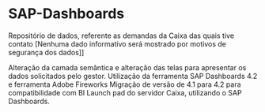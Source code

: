 # SAP-Dashboards
Repositório de dados, referente as demandas da Caixa das quais tive contato [Nenhuma dado informativo será mostrado por motivos de segurança dos dados]]

Alteração da camada semântica e alteração das telas para apresentar os dados solicitados pelo gestor.
Utilização da ferramenta SAP Dashboards 4.2 e ferramenta Adobe Fireworks
Migração de versão de 4.1 para 4.2 para compatibilidade com BI Launch pad do servidor Caixa, utilizando o SAP Dashboards.
